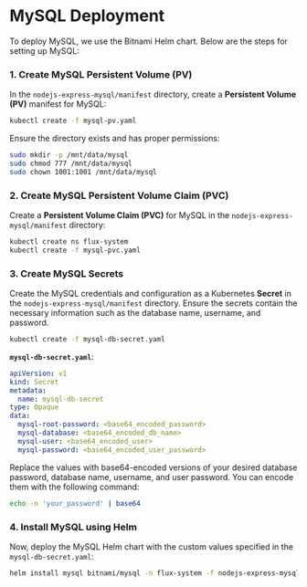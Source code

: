 # MySQL Deployment

To deploy MySQL, we use the Bitnami Helm chart. Below are the steps for setting up MySQL:

### **1. Create MySQL Persistent Volume (PV)**

In the `nodejs-express-mysql/manifest` directory, create a **Persistent Volume (PV)** manifest for MySQL:

```bash
kubectl create -f mysql-pv.yaml
```

Ensure the directory exists and has proper permissions:
```bash
sudo mkdir -p /mnt/data/mysql
sudo chmod 777 /mnt/data/mysql
sudo chown 1001:1001 /mnt/data/mysql
```

### **2. Create MySQL Persistent Volume Claim (PVC)**

Create a **Persistent Volume Claim (PVC)** for MySQL in the `nodejs-express-mysql/manifest` directory:

```bash
kubectl create ns flux-system
kubectl create -f mysql-pvc.yaml
```

### **3. Create MySQL Secrets**

Create the MySQL credentials and configuration as a Kubernetes **Secret** in the `nodejs-express-mysql/manifest` directory. Ensure the secrets contain the necessary information such as the database name, username, and password.

```bash
kubectl create -f mysql-db-secret.yaml
```

**`mysql-db-secret.yaml`**:
```yaml
apiVersion: v1
kind: Secret
metadata:
  name: mysql-db-secret
type: Opaque
data:
  mysql-root-password: <base64_encoded_password>
  mysql-database: <base64_encoded_db_name>
  mysql-user: <base64_encoded_user>
  mysql-password: <base64_encoded_user_password>
```

Replace the values with base64-encoded versions of your desired database password, database name, username, and user password. You can encode them with the following command:
```bash
echo -n 'your_password' | base64
```

### **4. Install MySQL using Helm**

Now, deploy the MySQL Helm chart with the custom values specified in the `mysql-db-secret.yaml`:

```bash
helm install mysql bitnami/mysql -n flux-system -f nodejs-express-mysql/manifest/db-values.yaml
```
